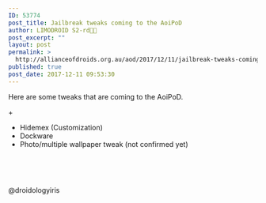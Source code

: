 ```yaml
---
ID: 53774
post_title: Jailbreak tweaks coming to the AoiPoD
author: LIMODROID S2-rd🔭🔬
post_excerpt: ""
layout: post
permalink: >
  http://allianceofdroids.org.au/aod/2017/12/11/jailbreak-tweaks-coming-to-the-aoipod/
published: true
post_date: 2017-12-11 09:53:30
---
```

<p class="">Here are some tweaks that are coming to the AoiPoD.</p><p>+</p><ul><li>Hidemex (Customization)</li><li>Dockware</li><li class="">Photo/multiple wallpaper tweak (not confirmed yet)</li></ul><p class=""><br></p><p class=""><br></p><p class="">@droidologyiris</p>